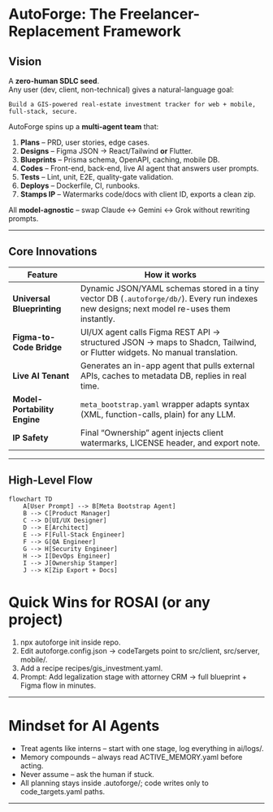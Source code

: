 # AutoForge: The Freelancer-Replacement Framework

## Vision
A **zero-human SDLC seed**.  
Any user (dev, client, non-technical) gives a natural-language goal:

```text
Build a GIS-powered real-estate investment tracker for web + mobile, full-stack, secure.
```


AutoForge spins up a **multi-agent team** that:

1. **Plans** – PRD, user stories, edge cases.  
2. **Designs** – Figma JSON → React/Tailwind **or** Flutter.  
3. **Blueprints** – Prisma schema, OpenAPI, caching, mobile DB.  
4. **Codes** – Front-end, back-end, live AI agent that answers user prompts.  
5. **Tests** – Lint, unit, E2E, quality-gate validation.  
6. **Deploys** – Dockerfile, CI, runbooks.  
7. **Stamps IP** – Watermarks code/docs with client ID, exports a clean zip.

All **model-agnostic** – swap Claude ↔ Gemini ↔ Grok without rewriting prompts.

---

## Core Innovations

| Feature | How it works |
|---------|--------------|
| **Universal Blueprinting** | Dynamic JSON/YAML schemas stored in a tiny vector DB (`.autoforge/db/`). Every run indexes new designs; next model re-uses them instantly. |
| **Figma-to-Code Bridge** | UI/UX agent calls Figma REST API → structured JSON → maps to Shadcn, Tailwind, or Flutter widgets. No manual translation. |
| **Live AI Tenant** | Generates an in-app agent that pulls external APIs, caches to metadata DB, replies in real time. |
| **Model-Portability Engine** | `meta_bootstrap.yaml` wrapper adapts syntax (XML, function-calls, plain) for any LLM. |
| **IP Safety** | Final “Ownership” agent injects client watermarks, LICENSE header, and export note. |

---

## High-Level Flow

```mermaid
flowchart TD
    A[User Prompt] --> B[Meta Bootstrap Agent]
    B --> C[Product Manager]
    C --> D[UI/UX Designer]
    D --> E[Architect]
    E --> F[Full-Stack Engineer]
    F --> G[QA Engineer]
    G --> H[Security Engineer]
    H --> I[DevOps Engineer]
    I --> J[Ownership Stamper]
    J --> K[Zip Export + Docs]
```

# Quick Wins for ROSAI (or any project)

1. npx autoforge init inside repo.
2. Edit autoforge.config.json → codeTargets point to src/client, src/server, mobile/.
3. Add a recipe recipes/gis_investment.yaml.
4. Prompt: Add legalization stage with attorney CRM → full blueprint + Figma flow in minutes.

---

# Mindset for AI Agents

- Treat agents like interns – start with one stage, log everything in ai/logs/.
- Memory compounds – always read ACTIVE_MEMORY.yaml before acting.
- Never assume – ask the human if stuck.
- All planning stays inside .autoforge/; code writes only to code_targets.yaml paths.


---

